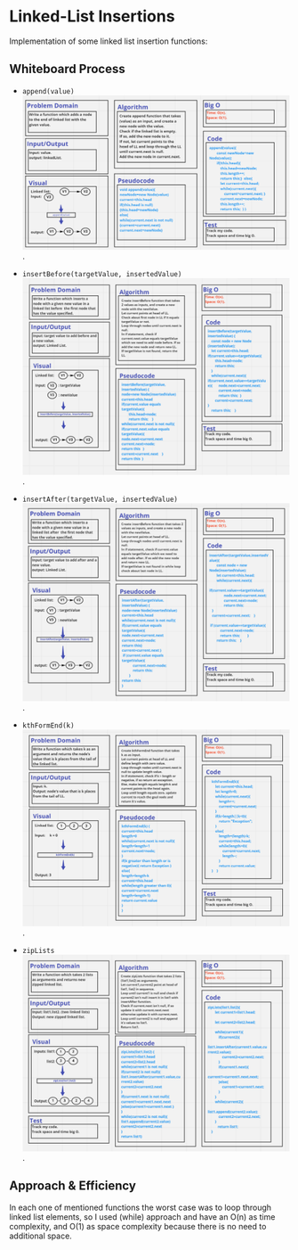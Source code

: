 # Linked-List Insertions 
Implementation of some linked list insertion functions:


## Whiteboard Process

- `append(value)`
![](./images/append.PNG).

- `insertBefore(targetValue, insertedValue)`
![](./images/insertBefore.PNG).

- `insertAfter(targetValue, insertedValue)`
![](./images/insertAfter.PNG).

- `kthFormEnd(k)`
![](./images/kthFormEnd.PNG).

- `zipLists`
![](./images/zipLists%20uml.PNG).


## Approach & Efficiency
In each one of mentioned functions the worst case was to loop through linked list elements, so I used (while) approach and have an O(n) as time complexity, and O(1) as space complexity because there is no need to additional space.